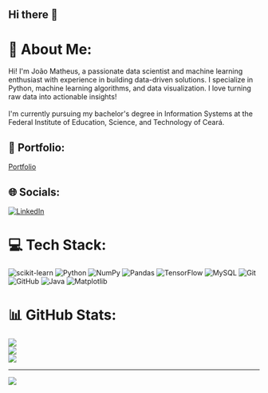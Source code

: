 ## Hi there 👋

# 💫 About Me:
Hi! I'm João Matheus, a passionate data scientist and machine learning enthusiast with experience in building data-driven solutions. I specialize in Python, machine learning algorithms, and data visualization. I love turning raw data into actionable insights!<br><br>I'm currently pursuing my bachelor's degree in Information Systems at the Federal Institute of Education, Science, and Technology of Ceará.

## 📂 Portfolio:
[Portfolio](https://jmatheusacosta.github.io/portfolio/)

## 🌐 Socials:
[![LinkedIn](https://img.shields.io/badge/LinkedIn-%230077B5.svg?logo=linkedin&logoColor=white)](https://linkedin.com/in/joão-matheus-alves-costa-16b417233/) 


# 💻 Tech Stack:
![scikit-learn](https://img.shields.io/badge/scikit--learn-%23F7931E.svg?style=for-the-badge&logo=scikit-learn&logoColor=white) ![Python](https://img.shields.io/badge/python-3670A0?style=for-the-badge&logo=python&logoColor=ffdd54) ![NumPy](https://img.shields.io/badge/numpy-%23013243.svg?style=for-the-badge&logo=numpy&logoColor=white) ![Pandas](https://img.shields.io/badge/pandas-%23150458.svg?style=for-the-badge&logo=pandas&logoColor=white) ![TensorFlow](https://img.shields.io/badge/TensorFlow-%23FF6F00.svg?style=for-the-badge&logo=TensorFlow&logoColor=white) ![MySQL](https://img.shields.io/badge/mysql-4479A1.svg?style=for-the-badge&logo=mysql&logoColor=white) ![Git](https://img.shields.io/badge/git-%23F05033.svg?style=for-the-badge&logo=git&logoColor=white) ![GitHub](https://img.shields.io/badge/github-%23121011.svg?style=for-the-badge&logo=github&logoColor=white) ![Java](https://img.shields.io/badge/java-%23ED8B00.svg?style=for-the-badge&logo=openjdk&logoColor=white) ![Matplotlib](https://img.shields.io/badge/Matplotlib-%23ffffff.svg?style=for-the-badge&logo=Matplotlib&logoColor=black)
# 📊 GitHub Stats:
![](https://github-readme-stats.vercel.app/api?username=jmatheusacosta&theme=dark&hide_border=false&include_all_commits=false&count_private=false)<br/>
![](https://nirzak-streak-stats.vercel.app/?user=jmatheusacosta&theme=dark&hide_border=false)<br/>
![](https://github-readme-stats.vercel.app/api/top-langs/?username=jmatheusacosta&theme=dark&hide_border=false&include_all_commits=false&count_private=false&layout=compact)

---
[![](https://visitcount.itsvg.in/api?id=jmatheusacosta&icon=0&color=0)](https://visitcount.itsvg.in)
